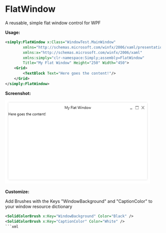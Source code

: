 FlatWindow
==========

A reusable, simple flat window control for WPF

**Usage:**

```xml
<simply:FlatWindow x:Class="WindowTest.MainWindow"
        xmlns="http://schemas.microsoft.com/winfx/2006/xaml/presentation"
        xmlns:x="http://schemas.microsoft.com/winfx/2006/xaml"
        xmlns:simply="clr-namespace:Simply;assembly=FlatWindow"
        Title="My Flat Window" Height="250" Width="450">
	<Grid>
		<TextBlock Text="Here goes the content!"/>
	</Grid>
</simply:FlatWindow>
```

**Screenshot:**

![screenshot](screenshot.png)


**Customize:**

Add Brushes with the Keys "WindowBackground" and "CaptionColor" to your window resource dictionary
```xml
<SolidColorBrush x:Key="WindowBackground" Color="Black" />
<SolidColorBrush x:Key="CaptionColor" Color="White" />
```xml
